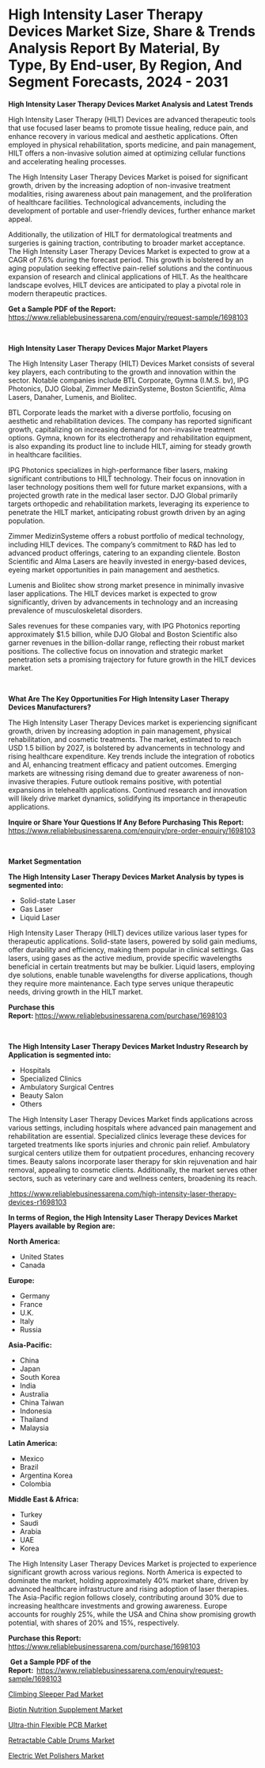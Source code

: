 <p><h1>High Intensity Laser Therapy Devices Market Size, Share & Trends Analysis Report By Material, By Type, By End-user, By Region, And Segment Forecasts, 2024 - 2031</h1></p><p><strong>High Intensity Laser Therapy Devices Market Analysis and Latest Trends</strong></p>
<p><p>High Intensity Laser Therapy (HILT) Devices are advanced therapeutic tools that use focused laser beams to promote tissue healing, reduce pain, and enhance recovery in various medical and aesthetic applications. Often employed in physical rehabilitation, sports medicine, and pain management, HILT offers a non-invasive solution aimed at optimizing cellular functions and accelerating healing processes.</p><p>The High Intensity Laser Therapy Devices Market is poised for significant growth, driven by the increasing adoption of non-invasive treatment modalities, rising awareness about pain management, and the proliferation of healthcare facilities. Technological advancements, including the development of portable and user-friendly devices, further enhance market appeal. </p><p>Additionally, the utilization of HILT for dermatological treatments and surgeries is gaining traction, contributing to broader market acceptance. The High Intensity Laser Therapy Devices Market is expected to grow at a CAGR of 7.6% during the forecast period. This growth is bolstered by an aging population seeking effective pain-relief solutions and the continuous expansion of research and clinical applications of HILT. As the healthcare landscape evolves, HILT devices are anticipated to play a pivotal role in modern therapeutic practices.</p></p>
<p><strong>Get a Sample PDF of the Report:&nbsp;</strong> <a href="https://www.reliablebusinessarena.com/enquiry/request-sample/1698103?utm_campaign=1583&utm_medium=2&utm_source=Github&utm_content=ia&utm_term=12102024&utm_id=high-intensity-laser-therapy-devices">https://www.reliablebusinessarena.com/enquiry/request-sample/1698103</a></p>
<p>&nbsp;</p>
<p><strong>High Intensity Laser Therapy Devices Major Market Players</strong></p>
<p><p>The High Intensity Laser Therapy (HILT) Devices Market consists of several key players, each contributing to the growth and innovation within the sector. Notable companies include BTL Corporate, Gymna (I.M.S. bv), IPG Photonics, DJO Global, Zimmer MedizinSysteme, Boston Scientific, Alma Lasers, Danaher, Lumenis, and Biolitec.</p><p>BTL Corporate leads the market with a diverse portfolio, focusing on aesthetic and rehabilitation devices. The company has reported significant growth, capitalizing on increasing demand for non-invasive treatment options. Gymna, known for its electrotherapy and rehabilitation equipment, is also expanding its product line to include HILT, aiming for steady growth in healthcare facilities.</p><p>IPG Photonics specializes in high-performance fiber lasers, making significant contributions to HILT technology. Their focus on innovation in laser technology positions them well for future market expansions, with a projected growth rate in the medical laser sector. DJO Global primarily targets orthopedic and rehabilitation markets, leveraging its experience to penetrate the HILT market, anticipating robust growth driven by an aging population.</p><p>Zimmer MedizinSysteme offers a robust portfolio of medical technology, including HILT devices. The company’s commitment to R&D has led to advanced product offerings, catering to an expanding clientele. Boston Scientific and Alma Lasers are heavily invested in energy-based devices, eyeing market opportunities in pain management and aesthetics.</p><p>Lumenis and Biolitec show strong market presence in minimally invasive laser applications. The HILT devices market is expected to grow significantly, driven by advancements in technology and an increasing prevalence of musculoskeletal disorders.</p><p>Sales revenues for these companies vary, with IPG Photonics reporting approximately $1.5 billion, while DJO Global and Boston Scientific also garner revenues in the billion-dollar range, reflecting their robust market positions. The collective focus on innovation and strategic market penetration sets a promising trajectory for future growth in the HILT devices market.</p></p>
<p>&nbsp;</p>
<p><strong>What Are The Key Opportunities For High Intensity Laser Therapy Devices Manufacturers?</strong></p>
<p><p>The High Intensity Laser Therapy Devices market is experiencing significant growth, driven by increasing adoption in pain management, physical rehabilitation, and cosmetic treatments. The market, estimated to reach USD 1.5 billion by 2027, is bolstered by advancements in technology and rising healthcare expenditure. Key trends include the integration of robotics and AI, enhancing treatment efficacy and patient outcomes. Emerging markets are witnessing rising demand due to greater awareness of non-invasive therapies. Future outlook remains positive, with potential expansions in telehealth applications. Continued research and innovation will likely drive market dynamics, solidifying its importance in therapeutic applications.</p></p>
<p><strong>Inquire or Share Your Questions If Any Before Purchasing This Report:</strong> <a href="https://www.reliablebusinessarena.com/enquiry/pre-order-enquiry/1698103?utm_campaign=1583&utm_medium=2&utm_source=Github&utm_content=ia&utm_term=12102024&utm_id=high-intensity-laser-therapy-devices">https://www.reliablebusinessarena.com/enquiry/pre-order-enquiry/1698103</a></p>
<p>&nbsp;</p>
<p><strong>Market Segmentation</strong></p>
<p><strong>The High Intensity Laser Therapy Devices Market Analysis by types is segmented into:</strong></p>
<p><ul><li>Solid-state Laser</li><li>Gas Laser</li><li>Liquid Laser</li></ul></p>
<p><p>High Intensity Laser Therapy (HILT) devices utilize various laser types for therapeutic applications. Solid-state lasers, powered by solid gain mediums, offer durability and efficiency, making them popular in clinical settings. Gas lasers, using gases as the active medium, provide specific wavelengths beneficial in certain treatments but may be bulkier. Liquid lasers, employing dye solutions, enable tunable wavelengths for diverse applications, though they require more maintenance. Each type serves unique therapeutic needs, driving growth in the HILT market.</p></p>
<p><strong>Purchase this Report:&nbsp;</strong><a href="https://www.reliablebusinessarena.com/purchase/1698103?utm_campaign=1583&utm_medium=2&utm_source=Github&utm_content=ia&utm_term=12102024&utm_id=high-intensity-laser-therapy-devices">https://www.reliablebusinessarena.com/purchase/1698103</a></p>
<p>&nbsp;</p>
<p><strong>The High Intensity Laser Therapy Devices Market Industry Research by Application is segmented into:</strong></p>
<p><ul><li>Hospitals</li><li>Specialized Clinics</li><li>Ambulatory Surgical Centres</li><li>Beauty Salon</li><li>Others</li></ul></p>
<p><p>The High Intensity Laser Therapy Devices Market finds applications across various settings, including hospitals where advanced pain management and rehabilitation are essential. Specialized clinics leverage these devices for targeted treatments like sports injuries and chronic pain relief. Ambulatory surgical centers utilize them for outpatient procedures, enhancing recovery times. Beauty salons incorporate laser therapy for skin rejuvenation and hair removal, appealing to cosmetic clients. Additionally, the market serves other sectors, such as veterinary care and wellness centers, broadening its reach.</p></p>
<p><a href="https://www.reliablebusinessarena.com/high-intensity-laser-therapy-devices-r1698103?utm_campaign=1583&utm_medium=2&utm_source=Github&utm_content=ia&utm_term=12102024&utm_id=high-intensity-laser-therapy-devices">&nbsp;https://www.reliablebusinessarena.com/high-intensity-laser-therapy-devices-r1698103</a></p>
<p><strong>In terms of Region, the High Intensity Laser Therapy Devices Market Players available by Region are:</strong></p>
<p>
    <p> <strong> North America: </strong>
        <ul>
            <li>United States</li>
            <li>Canada</li>
        </ul>
        </p> 
    <p> <strong> Europe: </strong>
        <ul>
            <li>Germany</li>
            <li>France</li>
            <li>U.K.</li>
            <li>Italy</li>
            <li>Russia</li>
        </ul>
        </p> 
    <p> <strong> Asia-Pacific: </strong>
        <ul>
            <li>China</li>
            <li>Japan</li>
            <li>South Korea</li>
            <li>India</li>
            <li>Australia</li>
            <li>China Taiwan</li>
            <li>Indonesia</li>
            <li>Thailand</li>
            <li>Malaysia</li>
        </ul>
        </p> 
    <p> <strong> Latin America: </strong>
        <ul>
            <li>Mexico</li>
            <li>Brazil</li>
            <li>Argentina Korea</li>
            <li>Colombia</li>
        </ul>
        </p> 
    <p> <strong> Middle East & Africa: </strong>
        <ul>
            <li>Turkey</li>
            <li>Saudi</li>
            <li>Arabia</li>
            <li>UAE</li>
            <li>Korea</li>
        </ul>
    </p>
    </p>
<p><p>The High Intensity Laser Therapy Devices Market is projected to experience significant growth across various regions. North America is expected to dominate the market, holding approximately 40% market share, driven by advanced healthcare infrastructure and rising adoption of laser therapies. The Asia-Pacific region follows closely, contributing around 30% due to increasing healthcare investments and growing awareness. Europe accounts for roughly 25%, while the USA and China show promising growth potential, with shares of 20% and 15%, respectively.</p></p>
<p><strong>Purchase this Report: </strong><a href="https://www.reliablebusinessarena.com/purchase/1698103?utm_campaign=1583&utm_medium=2&utm_source=Github&utm_content=ia&utm_term=12102024&utm_id=high-intensity-laser-therapy-devices">https://www.reliablebusinessarena.com/purchase/1698103</a></p>
<p>&nbsp;<strong>Get a Sample PDF of the Report:&nbsp;&nbsp;</strong><a href="https://www.reliablebusinessarena.com/enquiry/request-sample/1698103?utm_campaign=1583&utm_medium=2&utm_source=Github&utm_content=ia&utm_term=12102024&utm_id=high-intensity-laser-therapy-devices">https://www.reliablebusinessarena.com/enquiry/request-sample/1698103</a></p>
<p><strong></strong></p>
<p><p><a href="https://www.linkedin.com/pulse/market-leaders-laggards-global-climbing-sleeper-pad-trends-khohe?utm_campaign=1583&utm_medium=2&utm_source=Github&utm_content=ia&utm_term=12102024&utm_id=high-intensity-laser-therapy-devices">Climbing Sleeper Pad Market</a></p><p><a href="https://www.linkedin.com/pulse/insights-biotin-nutrition-supplement-market-size-which-2qkgf?utm_campaign=1583&utm_medium=2&utm_source=Github&utm_content=ia&utm_term=12102024&utm_id=high-intensity-laser-therapy-devices">Biotin Nutrition Supplement Market</a></p><p><a href="https://www.linkedin.com/pulse/ultra-thin-flexible-pcb-market-analysis-report-global-insights-kpqbe?utm_campaign=1583&utm_medium=2&utm_source=Github&utm_content=ia&utm_term=12102024&utm_id=high-intensity-laser-therapy-devices">Ultra-thin Flexible PCB Market</a></p><p><a href="https://www.linkedin.com/pulse/retractable-cable-drums-market-overview-global-trends-future-mr4zf?utm_campaign=1583&utm_medium=2&utm_source=Github&utm_content=ia&utm_term=12102024&utm_id=high-intensity-laser-therapy-devices">Retractable Cable Drums Market</a></p><p><a href="https://www.linkedin.com/pulse/consumer-behavior-shifts-electric-wet-polishers-market-demand-w4hxf?utm_campaign=1583&utm_medium=2&utm_source=Github&utm_content=ia&utm_term=12102024&utm_id=high-intensity-laser-therapy-devices">Electric Wet Polishers Market</a></p></p>